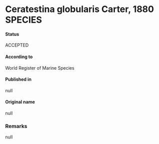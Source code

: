 Ceratestina globularis Carter, 1880 SPECIES
=======

#### Status
ACCEPTED

#### According to
World Register of Marine Species

#### Published in
null

#### Original name
null

### Remarks
null